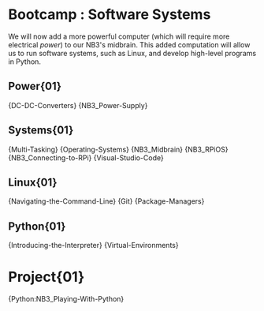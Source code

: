 # Bootcamp : Software Systems
We will now add a more powerful computer (which will require more electrical *power*) to our NB3's midbrain. This added computation will allow us to run software systems, such as Linux, and develop high-level programs in Python.

## Power{01}
{DC-DC-Converters}
{NB3_Power-Supply}

## Systems{01}
{Multi-Tasking}
{Operating-Systems}
{NB3_Midbrain}
{NB3_RPiOS}
{NB3_Connecting-to-RPi}
{Visual-Studio-Code}

## Linux{01}
{Navigating-the-Command-Line}
{Git}
{Package-Managers}

## Python{01}
{Introducing-the-Interpreter}
{Virtual-Environments}

# Project{01}
{Python:NB3_Playing-With-Python}